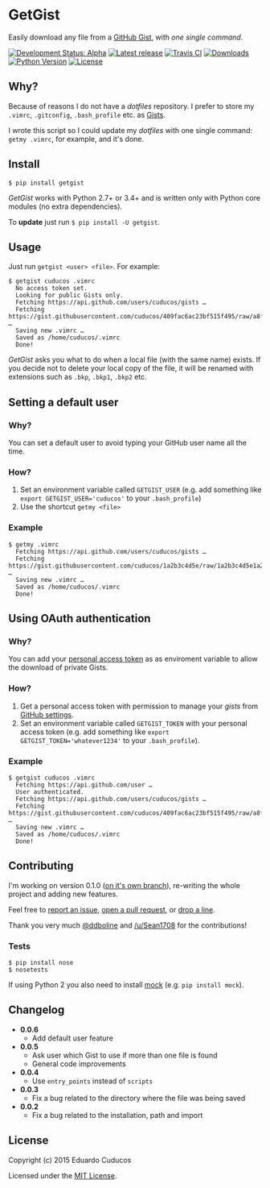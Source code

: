 # GetGist

Easily download any file from a [GitHub Gist](http://gist.github.com), with _one single command_.

[![Development Status: Alpha](https://img.shields.io/pypi/status/getgist.svg?style=flat)](https://pypi.python.org/pypi/getgist)
[![Latest release](https://img.shields.io/pypi/v/getgist.svg?style=flat)](https://pypi.python.org/pypi/getgist)
[![Travis CI](https://img.shields.io/travis/cuducos/getgist.svg?style=flat)](https://travis-ci.org/cuducos/getgist)
[![Downloads](https://img.shields.io/pypi/dm/getgist.svg?style=flat)](https://pypi.python.org/pypi/getgist)
[![Python Version](https://img.shields.io/pypi/pyversions/getgist.svg)](https://pypi.python.org/pypi/getgist) 
[![License](https://img.shields.io/pypi/l/getgist.svg?style=flat)](https://pypi.python.org/pypi/getgist)

## Why?

Because of reasons I do not have a *dotfiles* repository. I prefer to store my `.vimrc`, `.gitconfig`, `.bash_profile` etc. as [Gists](http://gist.github.com/).

I wrote this script so I could update my *dotfiles* with one single command: `getmy .vimrc`, for example, and it's done.

## Install

```
$ pip install getgist
```

*GetGist* works with Python 2.7+ or 3.4+ and is written only with Python core modules (no extra dependencies).

To **update** just run `$ pip install -U getgist`.

## Usage

Just run `getgist <user> <file>`. For example:

```
$ getgist cuducos .vimrc
  No access token set.
  Looking for public Gists only.
  Fetching https://api.github.com/users/cuducos/gists …
  Fetching https://gist.githubusercontent.com/cuducos/409fac6ac23bf515f495/raw/a8f4431b2e219302f5adad761f1e880030da9b12/.vimrc …
  Saving new .vimrc …
  Saved as /home/cuducos/.vimrc
  Done!
```

_GetGist_ asks you what to do when a local file (with the same name) exists. If you decide not to delete your local copy of the file, it will be renamed with extensions such as `.bkp`, `.bkp1`, `.bkp2` etc.

## Setting a default user

### Why?

You can set a default user to avoid typing your GitHub user name all the time.

### How?

1. Set an environment variable called `GETGIST_USER` (e.g. add something like `export GETGIST_USER='cuducos'` to your `.bash_profile`)
2. Use the shortcut `getmy <file>`

### Example

```
$ getmy .vimrc
  Fetching https://api.github.com/users/cuducos/gists …
  Fetching https://gist.githubusercontent.com/cuducos/1a2b3c4d5e/raw/1a2b3c4d5e1a2b3c4d5e/.vimrc …
  Saving new .vimrc …
  Saved as /home/cuducos/.vimrc
  Done!
```

## Using OAuth authentication

### Why?

You can add your [personal access token](https://github.com/settings/tokens) as as enviroment variable to allow the download of private Gists.

### How?

1. Get a personal access token with permission to manage your _gists_ from [GitHub settings](https://github.com/settings/tokens).
2. Set an environment variable called `GETGIST_TOKEN` with your personal access token (e.g. add something like `export GETGIST_TOKEN='whatever1234'` to your `.bash_profile`).

### Example

```
$ getgist cuducos .vimrc
  Fetching https://api.github.com/user …
  User authenticated.
  Fetching https://api.github.com/users/cuducos/gists …
  Fetching https://gist.githubusercontent.com/cuducos/409fac6ac23bf515f495/raw/a8f4431b2e219302f5adad761f1e880030da9b12/.vimrc …
  Saving new .vimrc …
  Saved as /home/cuducos/.vimrc
  Done!
```

## Contributing


I'm working on version 0.1.0 ([on it's own branch](https://github.com/cuducos/getgist/tree/0.1.0)), re-writing the whole project and adding new features.

Feel free to [report an issue](http://github.com/cuducos/getgist/issues), [open a pull request](http://github.com/cuducos/getgist/pulls), or [drop a line](http://twitter.com/cuducos).

Thank you very much [@ddboline](http://github.com/ddboline) and [/u/Sean1708](http://reddit.com/user/Sean1708) for the contributions!

### Tests

```
$ pip install nose
$ nosetests
```

If using Python 2 you also need to install [mock](https://github.com/testing-cabal/mock) (e.g. `pip install mock`).

## Changelog

* **0.0.6**
  * Add default user feature
* **0.0.5**
  * Ask user which Gist to use if more than one file is found
  * General code improvements
* **0.0.4**
  * Use `entry_points` instead of `scripts`
* **0.0.3**
  * Fix a bug related to the directory where the file was being saved
* **0.0.2**
  * Fix a bug related to the installation, path and import

## License

Copyright (c) 2015 Eduardo Cuducos

Licensed under the [MIT License](LICENSE).